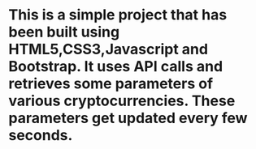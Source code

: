 # This is a simple project that has been built using HTML5,CSS3,Javascript and Bootstrap. It uses API calls and retrieves some parameters of various cryptocurrencies. These parameters get updated every few seconds. 
